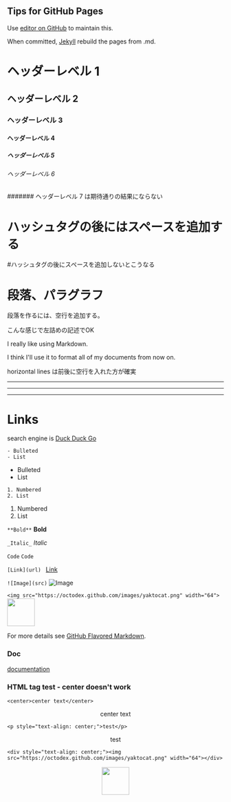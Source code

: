 ## Tips for GitHub Pages

Use [editor on GitHub](https://github.com/jamad/jamad.github.io/edit/master/index.md) to maintain this.

When committed, [Jekyll](https://jekyllrb.com/) rebuild the pages from .md.

# ヘッダーレベル 1
## ヘッダーレベル 2
### ヘッダーレベル 3
#### ヘッダーレベル 4
##### ヘッダーレベル 5
###### ヘッダーレベル 6
####### ヘッダーレベル 7 は期待通りの結果にならない

# ハッシュタグの後にはスペースを追加する
#ハッシュタグの後にスペースを追加しないとこうなる


# 段落、パラグラフ
段落を作るには、空行を追加する。

こんな感じで左詰めの記述でOK


I really like using Markdown.

I think I'll use it to format all of my documents from now on.

horizontal lines  は前後に空行を入れた方が確実

---

***

___

# Links
search engine is [Duck Duck Go](https://duckduckgo.com)


```
- Bulleted
- List
```
- Bulleted
- List

```
1. Numbered
2. List
```
1. Numbered
2. List

```**Bold**```
**Bold**

```_Italic_```
_Italic_

````Code````
`Code`

```[Link](url) ```
[Link](url) 

```![Image](src)```
![Image](src)

```<img src="https://octodex.github.com/images/yaktocat.png" width="64">```
<img src="https://octodex.github.com/images/yaktocat.png" width="64">

For more details see [GitHub Flavored Markdown](https://guides.github.com/features/mastering-markdown/).



### Doc
[documentation](https://help.github.com/categories/github-pages-basics/) 


### HTML tag test - center doesn't work

`<center>center text</center>`
<center>center text</center>

`<p style="text-align: center;">test</p>`
<p style="text-align: center;">test</p>


`<div style="text-align: center;"><img src="https://octodex.github.com/images/yaktocat.png" width="64"></div>`
<div style="text-align: center;"><img src="https://octodex.github.com/images/yaktocat.png" width="64"></div>
